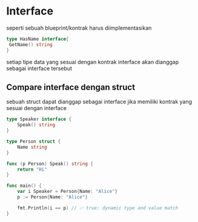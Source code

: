# Interface

seperti sebuah blueprint/kontrak harus diimplementasikan

```go
type HasName interface{
 GetName() string
}
```

setiap tipe data yang sesuai dengan kontrak interface akan dianggap sebagai interface tersebut

## Compare interface dengan struct

sebuah struct dapat dianggap sebagai interface jika memiliki kontrak yang sesuai dengan interface

```go
type Speaker interface {
    Speak() string
}

type Person struct {
    Name string
}

func (p Person) Speak() string {
    return "Hi"
}

func main() {
    var i Speaker = Person{Name: "Alice"}
    p := Person{Name: "Alice"}

    fmt.Println(i == p) // ✅ true: dynamic type and value match
}
```
